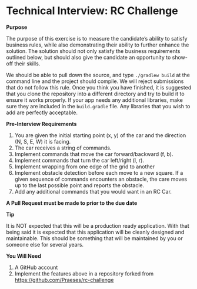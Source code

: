 Technical Interview: RC Challenge
=============================
**Purpose**

The purpose of this exercise is to measure the candidate’s ability to satisfy business rules, while also demonstrating
their ability to further enhance the solution. The solution should not only satisfy the business requirements outlined
below, but should also give the candidate an opportunity to show-off their skills.

We should be able to pull down the source, and type ``./gradlew build`` at the command line and the project should
compile. We will reject submissions that do not follow this rule. Once you think you have finished, it is
suggested that you clone the repository into a different directory and try to build it to ensure it works properly.
If your app needs any additional libraries, make sure they are included in the ``build.gradle`` file.  Any libraries
that you wish to add are perfectly acceptable.

**Pre-Interview Requirements**

1. You are given the initial starting point (x, y) of the car and the direction (N, S, E, W) it is facing.
1. The car receives a string of commands.
1. Implement commands that move the car forward/backward (f, b).
1. Implement commands that turn the car left/right (l, r).
1. Implement wrapping from one edge of the grid to another
1. Implement obstacle detection before each move to a new square.  If a given sequence of commands encounters an
obstacle, the care moves up to the last possible point and reports the obstacle.
1. Add any additional commands that you would want in an RC Car.

**A Pull Request must be made to prior to the due date**

**Tip**

It is NOT expected that this will be a production ready application. With that being said it is expected that this
application will be cleanly designed and maintainable. This should be something that will be maintained by you or
someone else for several years.

**You Will Need**

1. A GitHub account
1. Implement the features above in a repository forked from https://github.com/Praeses/rc-challenge